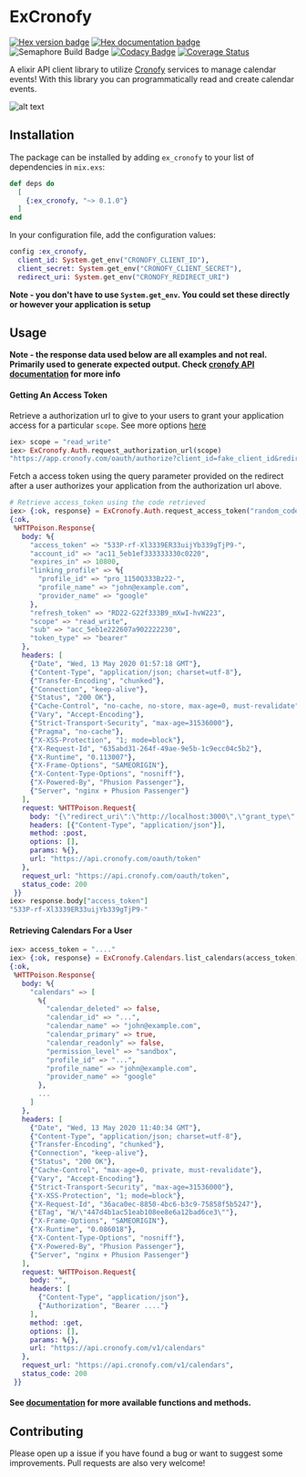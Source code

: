 # ExCronofy
[![Hex version badge](https://img.shields.io/hexpm/v/ex_cronofy.svg)](https://hex.pm/packages/ex_cronofy)
[![Hex documentation badge](https://img.shields.io/badge/hexdoc-released-blue)](https://hexdocs.pm/ex_cronofy/api-reference.html)
![Semaphore Build Badge](https://edwinthinks.semaphoreci.com/badges/ex_cronofy.svg?stlye=shield "Semaphore Badge")
[![Codacy Badge](https://api.codacy.com/project/badge/Grade/0dbbcc3d9fba46f0b5c1ca40211cd03f)](https://www.codacy.com/manual/edwinthinks/ex_cronofy?utm_source=github.com&amp;utm_medium=referral&amp;utm_content=edwinthinks/ex_cronofy&amp;utm_campaign=Badge_Grade)
[![Coverage Status](https://coveralls.io/repos/github/edwinthinks/ex_cronofy/badge.svg?branch=master)](https://coveralls.io/github/edwinthinks/ex_cronofy?branch=master)


A elixir API client library to utilize [Cronofy](https://www.cronofy.com/) services to manage calendar events! With this library you can programmatically read and create calendar events.

![alt text](https://media.giphy.com/media/eHEmsqSW9B53K65dnS/source.gif "Logo Title Text 1")

## Installation

The package can be installed by adding `ex_cronofy` to your list of dependencies in `mix.exs`:

```elixir
def deps do
  [
    {:ex_cronofy, "~> 0.1.0"}
  ]
end
```

In your configuration file, add the configuration values:
```elixir
config :ex_cronofy,
  client_id: System.get_env("CRONOFY_CLIENT_ID"),
  client_secret: System.get_env("CRONOFY_CLIENT_SECRET"),
  redirect_uri: System.get_env("CRONOFY_REDIRECT_URI")
```

**Note - you don't have to use `System.get_env`. You could set these directly or however your application is setup**

## Usage

**Note - the response data used below are all examples and not real. Primarily used to generate expected output. Check [cronofy API documentation](https://docs.cronofy.com/developers/api/) for more info**

#### Getting An Access Token
Retrieve a authorization url to give to your users to grant your application access for a
particular `scope`. See more options [here](https://docs.cronofy.com/developers/api/authorization/request-authorization/)

```elixir
iex> scope = "read_write"
iex> ExCronofy.Auth.request_authorization_url(scope)
"https://app.cronofy.com/oauth/authorize?client_id=fake_client_id&redirect_uri=fake_redirect_uri&response_type=code&scope=read_events&state=wibble"
```

Fetch a access token using the query parameter provided on the redirect after a user authorizes your application from the authorization url above.

```elixir
# Retrieve access_token using the code retrieved 
iex> {:ok, response} = ExCronofy.Auth.request_access_token("random_code")
{:ok,
 %HTTPoison.Response{
   body: %{
     "access_token" => "533P-rf-Xl3339ER33uijYb339gTjP9-",
     "account_id" => "ac11_5eb1ef333333330c0220",
     "expires_in" => 10800,
     "linking_profile" => %{
       "profile_id" => "pro_1150Q333Bz22-",
       "profile_name" => "john@example.com",
       "provider_name" => "google"
     },
     "refresh_token" => "RD22-G22f333B9_mXwI-hvW223",
     "scope" => "read_write",
     "sub" => "acc_5eb1e222607a902222230",
     "token_type" => "bearer"
   },
   headers: [
     {"Date", "Wed, 13 May 2020 01:57:18 GMT"},
     {"Content-Type", "application/json; charset=utf-8"},
     {"Transfer-Encoding", "chunked"},
     {"Connection", "keep-alive"},
     {"Status", "200 OK"},
     {"Cache-Control", "no-cache, no-store, max-age=0, must-revalidate"},
     {"Vary", "Accept-Encoding"},
     {"Strict-Transport-Security", "max-age=31536000"},
     {"Pragma", "no-cache"},
     {"X-XSS-Protection", "1; mode=block"},
     {"X-Request-Id", "635abd31-264f-49ae-9e5b-1c9ecc04c5b2"},
     {"X-Runtime", "0.113007"},
     {"X-Frame-Options", "SAMEORIGIN"},
     {"X-Content-Type-Options", "nosniff"},
     {"X-Powered-By", "Phusion Passenger"},
     {"Server", "nginx + Phusion Passenger"}
   ],
   request: %HTTPoison.Request{
     body: "{\"redirect_uri\":\"http://localhost:3000\",\"grant_type\":\"authorization_code\",\"code\":\"....\",\"client_secret\":\".....\",\"client_id\":\".....\"}",
     headers: [{"Content-Type", "application/json"}],
     method: :post,
     options: [],
     params: %{},
     url: "https://api.cronofy.com/oauth/token"
   },
   request_url: "https://api.cronofy.com/oauth/token",
   status_code: 200
 }}
iex> response.body["access_token"]
"533P-rf-Xl3339ER33uijYb339gTjP9-"
```

#### Retrieving Calendars For a User
```elixir
iex> access_token = "...."
iex> {:ok, response} = ExCronofy.Calendars.list_calendars(access_token)
{:ok,
 %HTTPoison.Response{
   body: %{
     "calendars" => [
       %{
         "calendar_deleted" => false,
         "calendar_id" => "...",
         "calendar_name" => "john@example.com",
         "calendar_primary" => true,
         "calendar_readonly" => false,
         "permission_level" => "sandbox",
         "profile_id" => "...",
         "profile_name" => "john@example.com",
         "provider_name" => "google"
       },
       ...
     ]
   },
   headers: [
     {"Date", "Wed, 13 May 2020 11:40:34 GMT"},
     {"Content-Type", "application/json; charset=utf-8"},
     {"Transfer-Encoding", "chunked"},
     {"Connection", "keep-alive"},
     {"Status", "200 OK"},
     {"Cache-Control", "max-age=0, private, must-revalidate"},
     {"Vary", "Accept-Encoding"},
     {"Strict-Transport-Security", "max-age=31536000"},
     {"X-XSS-Protection", "1; mode=block"},
     {"X-Request-Id", "36aca0ec-8850-4bc6-b3c9-75858f5b5247"},
     {"ETag", "W/\"447d4b1ac51eab108ee8e6a12bad6ce3\""},
     {"X-Frame-Options", "SAMEORIGIN"},
     {"X-Runtime", "0.086018"},
     {"X-Content-Type-Options", "nosniff"},
     {"X-Powered-By", "Phusion Passenger"},
     {"Server", "nginx + Phusion Passenger"}
   ],
   request: %HTTPoison.Request{
     body: "",
     headers: [
       {"Content-Type", "application/json"},
       {"Authorization", "Bearer ...."}
     ],
     method: :get,
     options: [],
     params: %{},
     url: "https://api.cronofy.com/v1/calendars"
   },
   request_url: "https://api.cronofy.com/v1/calendars",
   status_code: 200
 }}
```

#### See [documentation](https://hexdocs.pm/ex_cronofy/api-reference.html) for more available functions and methods.

## Contributing

Please open up a issue if you have found a bug or want to suggest some improvements. Pull requests are also very welcome!


